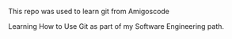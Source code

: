 This repo was used to learn git from Amigoscode

Learning How to Use Git as part of my Software Engineering path.
